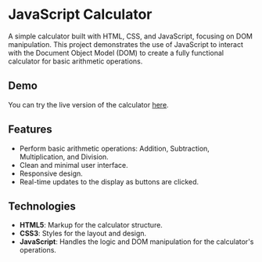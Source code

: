 # JavaScript Calculator

A simple calculator built with HTML, CSS, and JavaScript, focusing on DOM manipulation. This project demonstrates the use of JavaScript to interact with the Document Object Model (DOM) to create a fully functional calculator for basic arithmetic operations.

## Demo

You can try the live version of the calculator [here](#).

## Features

- Perform basic arithmetic operations: Addition, Subtraction, Multiplication, and Division.
- Clean and minimal user interface.
- Responsive design.
- Real-time updates to the display as buttons are clicked.
  
## Technologies

- **HTML5**: Markup for the calculator structure.
- **CSS3**: Styles for the layout and design.
- **JavaScript**: Handles the logic and DOM manipulation for the calculator's operations.
